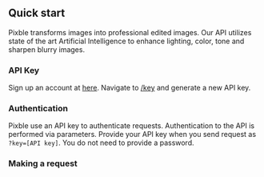 ## Quick start

Pixble transforms images into professional edited images. Our API utilizes state of the art Artificial Intelligence to enhance lighting, color, tone and sharpen blurry images.


### API Key
Sign up an account at [here]("https://pixble.com/signup"). Navigate to [/key]([here]("https://pixble.com/keys")) and generate a new API key.


### Authentication
Pixble use an API key to authenticate requests. Authentication to the API is performed via parameters. Provide your API key when you send request as `?key=[API key]`. You do not need to provide a password.


### Making a request



